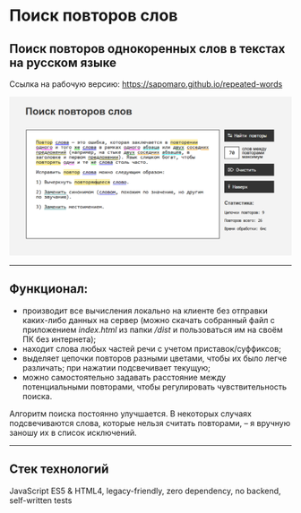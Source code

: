 # Поиск повторов слов

## Поиск повторов однокоренных слов в текстах на русском языке

Ссылка на рабочую версию: https://sapomaro.github.io/repeated-words

![App overview](docs/screenshot1.png)

---

## Функционал:
- производит все вычисления локально на клиенте без отправки каких-либо данных на сервер (можно скачать собранный файл с приложением *index.html* из папки */dist* и пользоваться им на своём ПК без интернета);
- находит слова любых частей речи с учетом приставок/суффиксов;
- выделяет цепочки повторов разными цветами, чтобы их было легче различать; при нажатии подсвечивает текущую;
- можно самостоятельно задавать расстояние между потенциальными повторами, чтобы регулировать чувствительность поиска.

Алгоритм поиска постоянно улучшается. В некоторых случаях подсвечиваются слова, которые нельзя считать повторами, – я вручную заношу их в список исключений.

---

## Стек технологий

JavaScript ES5 & HTML4, legacy-friendly, zero dependency, no backend, self-written tests
